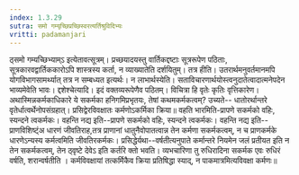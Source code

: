 ```yaml
---
index: 1.3.29
sutra: समो गम्यृच्छिप्रच्छिस्वरत्यर्तिश्रुविदिभ्यः
vritti: padamanjari
---
```


 ठ्समो गम्यच्छिभ्याम्ऽ इत्येतावत्सूत्रम्। प्रच्छयादयस्तु वार्तिकद्दष्टाः सूत्ररूपेण पठिताः, सूत्रकारवद्वार्तिककारोऽपि शास्त्रस्य कर्ता, न व्याख्यातेति दर्शयितुम्। तत्र हीति। उतरार्थमनुवर्तमानमपि योगविभागसामर्थ्यात् तत्र न सम्बध्यत इत्यर्थः। न लाभार्थस्येति। सताविचारणार्थयोस्त्वनुदातेत्वादात्मनेपदेन भाव्यमेवेति भावः। द्दशेश्चेत्यादि। इदं वक्तव्यरूपेणैव पठितम्। विचित्रा हि वृतेः कृतिः वृत्तिकारेण। अथास्मिन्नकर्मकाधिकारे ये सकर्मका हनिगमिप्रभृतयः, तेषां कथमकर्मकत्वम्? उच्यते-- धातोरर्थान्तरे वृतेर्धात्वर्थेनोपसंग्रहात्। प्रसिद्वेरविवक्षातः कर्मणोऽकर्मिका क्रिया॥ वहति भारमिति-प्रापणे सकर्मको वहिः, स्यन्दने त्वकर्मकः। वहन्ति नद्य इति--प्रापणे सकर्मको वहिः, स्यन्दने त्वकर्मकः। वहन्ति नद्य इति--प्राणविशिष्ट्ंअ धारणं जीवतिराह,तत्र प्राणानां धातुनैवोपातत्वान्न तेन कर्मणा सकर्मकत्वम्, न च प्राणकर्मके धारणेऽन्यस्य कर्मत्वमिति जीवतिरकर्मकः। प्रसिद्धेर्यथा--वर्षतीत्यनुपाते कर्मान्तरे नियमेन जलं प्रतीयत इति न तेन सकर्मकत्वम्, तेन ठ्वृष्टे देवेऽ इति कर्तरि क्तो भवति। व्यभचारिणा तु रुधिरादिना सकर्मक एवः रुधिरं वर्षति, शरान्वर्षतीति । कर्मविवक्षायां तत्कर्मिकैव क्रिया प्रतिषिद्धा स्याद्, न पाकमात्रमित्यविवक्षा कर्मणः॥